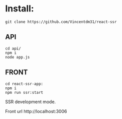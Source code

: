 # Install:

```
git clone https://github.com/Vincentdm31/react-ssr

```

## API
```
cd api/
npm i
node app.js
```

## FRONT
```
cd react-ssr-app:
npm i
npm run ssr:start
```

SSR development mode.

Front url 
http://localhost:3006